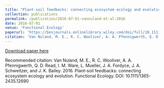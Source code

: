 ```yaml
---
title: "Plant-soil feedbacks: connecting ecosystem ecology and evolution"
collection: publications
permalink: /publication/2016-07-01-vannuland-et-al-2016
date: 2016-07-01
venue: 'Functional Ecology'
paperurl: 'https://besjournals.onlinelibrary.wiley.com/doi/full/10.1111/1365-2435.12690'
citation: 'Van Nuland, M. E., R. C. Wooliver, A. A. Pfennigwerth, Q. D. Read, I. M. Ware, L. Mueller, J. A. Fordyce, J. A. Schweitzer, and J. K. Bailey. 2016. Plant-soil feedbacks: connecting ecosystem ecology and evolution. Functional Ecology. DOI: 10.1111/1365-2435.12690'
---
```

[Download paper here](https://besjournals.onlinelibrary.wiley.com/doi/full/10.1111/1365-2435.12690)

Recommended citation: Van Nuland, M. E., R. C. Wooliver, A. A. Pfennigwerth, Q. D. Read, I. M. Ware, L. Mueller, J. A. Fordyce, J. A. Schweitzer, and J. K. Bailey. 2016. Plant-soil feedbacks: connecting ecosystem ecology and evolution. Functional Ecology. DOI: 10.1111/1365-2435.12690